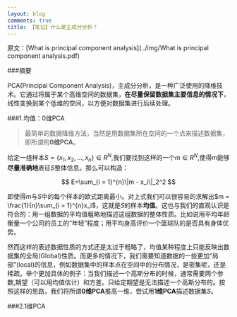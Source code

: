 ```yaml
---
layout: blog
comments: true
title: 【笔记】什么是主成分分析？
---
```

原文：[What is principal component analysis](../img/What is principal component analysis.pdf)

###摘要

PCA(Principal Component Analysis)，主成分分析，是一种广泛使用的降维技术。它通过将属于某个高维空间的数据集，<b>在尽量保留数据集主要信息的情况下</b>，线性变换到某个低维的空间，以方便对数据集进行后续处理。

###1.均值：0维PCA

>最简单的数据降维方法，当然是用数据集所在空间的一个点来描述数据集，即所谓的<b>0维PCA</b>。

给定一组样本$S = \{x_1,x_2,\dots,x_n\} \in R^N$,我们要找到这样的一个$m \in R^N$,使得$m$能够<b>尽量准确地</b>表征$S$整体信息。那么可以构造：

$$
E=\sum_{i = 1}^{n}\|m - x_i\|_2^2
$$

即使得$m$与$S$中的每个样本的欧式距离最小。对上式我们可以很容易的求解出$m = \frac{1}{n}\sum_{i = 1}^{n}x_i$，这就是$S$的样本<b>均值</b>。这也与我们的直观认识是符合的：用一组数据的平均值粗略地描述这组数据的整体性质。比如说用平均年龄衡量一个公司的员工的“年轻”程度；用平均身高评价一个篮球队的是否具有身体优势。

然而这样的表述数据性质的方式还是太过于粗略了，均值某种程度上只能反映出数据集的全局(Global)性质。而更多的情况下，我们需要知道数据的一些更加“局部”(local)的信息，例如数据集中的样本点在空间中的分布情况，是密集呢，还是稀疏。举个更加具体的例子：当我们描述一个高斯分布的时候，通常需要两个参数,期望（可以用均值估计）和方差。只给定期望是无法描述一个高斯分布的。按照这样的思路，我们将所谓<b>0维PCA</b>推高一维，尝试用<b>1维PCA</b>描述数据集$S$。

###2.1维PCA


